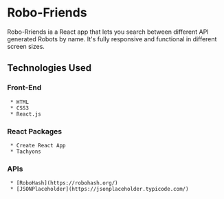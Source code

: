 # Robo-Friends
Robo-Rriends ia a React app that lets you search between different API generated Robots by name. It's fully responsive and functional in different screen sizes.
## Technologies Used
###  Front-End
     * HTML
     * CSS3
     * React.js
     
###  React Packages
     * Create React App
     * Tachyons
     
### APIs
     * [RoboHash](https://robohash.org/)
     * [JSONPlaceholder](https://jsonplaceholder.typicode.com/)
 
